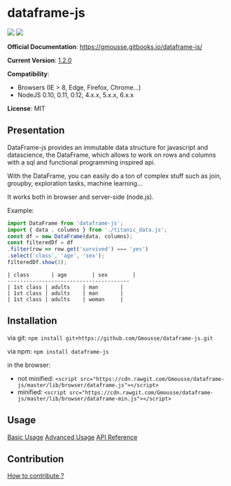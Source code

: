 # dataframe-js

![](https://travis-ci.org/Gmousse/dataframe-js.svg?branch=develop)
![](https://coveralls.io/repos/github/Gmousse/dataframe-js/badge.svg?branch=master)

**Official Documentation**: <https://gmousse.gitbooks.io/dataframe-js/>

**Current Version**: [1.2.0](https://gmousse.gitbooks.io/dataframe-js/content/CHANGELOG.html)

**Compatibility**:
- Browsers (IE > 8, Edge, Firefox, Chrome...)
- NodeJS 0.10, 0.11, 0.12, 4.x.x, 5.x.x, 6.x.x

**License**: MIT

## Presentation

DataFrame-js provides an immutable data structure for javascript and datascience, the DataFrame, which allows to work on rows and columns with a sql and functional programming inspired api.

With the DataFrame, you can easily do a ton of complex stuff such as join, groupby, exploration tasks, machine learning...

It works both in browser and server-side (node.js).

Example:
````javascript
import DataFrame from 'dataframe-js';
import { data , columns } from './titanic_data.js';
const df = new DataFrame(data, columns);
const filteredDf = df
.filter(row => row.get('survived') === 'yes')
.select('class', 'age', 'sex');
filteredDf.show(3);
````

````
| class       | age        | sex        |
---------------------------------------
| 1st class | adults    | man       |
| 1st class | adults    | man       |
| 1st class | adults    | woman     |
````

## Installation
via git: `npm install git+https://github.com/Gmousse/dataframe-js.git`

via npm: `npm install dataframe-js`

in the browser:
  * not minified: `<script src="https://cdn.rawgit.com/Gmousse/dataframe-js/master/lib/browser/dataframe.js"></script>`
  * minified: `<script src="https://cdn.rawgit.com/Gmousse/dataframe-js/master/lib/browser/dataframe-min.js"></script>`

## Usage

[Basic Usage](https://gmousse.gitbooks.io/dataframe-js/content/doc/BASIC_USAGE.html)
[Advanced Usage](https://gmousse.gitbooks.io/dataframe-js/content/doc/ADVANCED_USAGE.html)
[API Reference](https://gmousse.gitbooks.io/dataframe-js/content/doc/API_REFERENCE.html)

## Contribution

[How to contribute ?](https://gmousse.gitbooks.io/dataframe-js/content/CONTRIBUTING.html)
